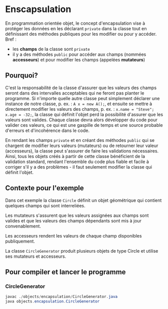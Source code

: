 # Enscapsulation

En programmation orientée objet, le concept d'encapsulation vise à protéger les données en les déclarant `private` dans la classe tout en définissant des méthodes publiques pour les modifier ou pour y accéder. Bref :

* les **champs** de la classe sont `private`
* il y a des méthodes `public` pour accéder aux champs (nommées **accesseurs**) et pour modifier les champs (appelées **mutateurs**)

## Pourquoi?

C'est la responsabilité de la classe d'assurer que les valeurs des champs seront dans des intervalles acceptables qui ne feront pas planter le programme. Si n'importe quelle autre classe peut simplement déclarer une instance de notre classe, p. ex. : `A x = new A();`, et ensuite se mettre à directement modifier les valeurs des champs, p. ex. : `x.name = "Steve"; x.age = -32;`, la classe qui définit l'objet perd la possibilité d'assurer que les valeurs sont valides. Chaque classe devra alors développer du code pour valider ces valeurs, ce qui est une gaspille de temps et une source probable d'erreurs et d'incohérence dans le code.

En rendant les champs `private` et en créant des méthodes `public` qui se chargent de modifier leurs valeurs (mutateurs) ou de retourner leur valeur (accesseurs), la classe peut s'assurer de faire les validations nécessaires. Ainsi, tous les objets créés à partir de cette classe bénéficient de la validation standard, rendant l'ensemble du code plus fiable et facile à corriger s'il y a des problèmes - il faut seulement modifier la classe qui définit l'objet.

## Contexte pour l'exemple

Dans cet exemple la classe `Circle` définit un objet géométrique qui contient quelques champs qui sont interreliées.

Les mutateurs s'assurent que les valeurs assignées aux champs sont valides et que les valeurs des champs dépendants sont mis à jour convenablement.

Les accesseurs rendent les valeurs de chaque champ disponibles publiquement.

La classe `CircleGenerator` produit plusieurs objets de type Circle et utilise ses mutateurs et accesseurs.

## Pour compiler et lancer le programme

### CircleGenerator
```powershell
javac ./objects/encapsulation/CircleGenerator.java
java objects.encapsulation.CircleGenerator
```